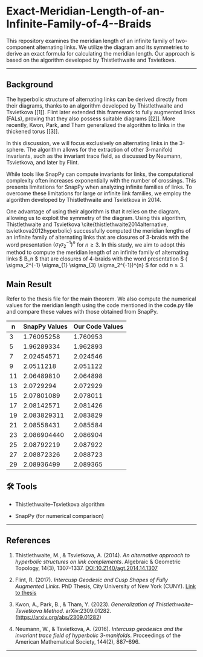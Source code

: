 # Exact-Meridian-Length-of-an-Infinite-Family-of-4--Braids

This repository examines the meridian length of an infinite family of two-component alternating links. We utilize the diagram and its symmetries to derive an exact formula for calculating the meridian length. Our approach is based on the algorithm developed by Thistlethwaite and Tsvietkova.

---


## Background
The hyperbolic structure of alternating links can be derived directly from their diagrams, thanks to an algorithm developed by Thistlethwaite and Tsvietkova [[1]]. Flint later extended this framework to fully augmented links (FALs), proving that they also possess suitable diagrams [[2]]. More recently, Kwon, Park, and Tham generalized the algorithm to links in the thickened torus [[3]].

In this discussion, we will focus exclusively on alternating links in the 3-sphere. The algorithm allows for the extraction of other 3-manifold invariants, such as the invariant trace field, as discussed by Neumann, Tsvietkova, and later by Flint.

While tools like SnapPy can compute invariants for links, the computational complexity often increases exponentially with the number of crossings. This presents limitations for SnapPy when analyzing infinite families of links. To overcome these limitations for large or infinite link families, we employ the algorithm developed by Thistlethwaite and Tsvietkova in 2014.

One advantage of using their algorithm is that it relies on the diagram, allowing us to exploit the symmetry of the diagram. Using this algorithm, Thistlethwaite and Tsvietkova \cite{thistlethwaite2014alternative, tsvietkova2012hyperbolic} successfully computed the meridian lengths of an infinite family of alternating links that are closures of $3$-braids with the word presentation $(\sigma_1 \sigma_2^{-1})^{n}$ for $n \geq 3$. In this study, we aim to adopt this method to compute the meridian length of an infinite family of alternating links $ B_n $ that are closures of $4$-braids with the word presentation $ ( \sigma_2^{-1} \sigma_{1} \sigma_{3} \sigma_2^{-1})^{n} $ for odd $n \geq 3$.

## Main Result
Refer to the thesis file for the main theorem. We also compute the numerical values for the meridian length using the code mentioned in the code.py file and compare these values with those obtained from SnapPy.

| n   | SnapPy Values | Our Code Values |
| --- | ------------- | --------------- |
| 3   | 1.76095258    | 1.760953        |
| 5   | 1.96289334    | 1.962893        |
| 7   | 2.02454571    | 2.024546        |
| 9   | 2.0511218     | 2.051122        |
| 11  | 2.06489810    | 2.064898        |
| 13  | 2.0729294     | 2.072929        |
| 15  | 2.07801089    | 2.078011        |
| 17  | 2.08142571    | 2.081426        |
| 19  | 2.083829311   | 2.083829        |
| 21  | 2.08558431    | 2.085584        |
| 23  | 2.086904440   | 2.086904        |
| 25  | 2.08792219    | 2.087922        |
| 27  | 2.08872326    | 2.088723        |
| 29  | 2.08936499    | 2.089365        |

## 🛠 Tools

- Thistlethwaite–Tsvietkova algorithm
    
- SnapPy (for numerical comparison)
    
---

## References


1. Thistlethwaite, M., & Tsvietkova, A. (2014). _An alternative approach to hyperbolic structures on link complements_. Algebraic & Geometric Topology, 14(3), 1307–1337. [DOI:10.2140/agt.2014.14.1307](https://doi.org/10.2140/agt.2014.14.1307)
    
2. Flint, R. (2017). _Intercusp Geodesic and Cusp Shapes of Fully Augmented Links_. PhD Thesis, City University of New York (CUNY). [Link to thesis](https://academicworks.cuny.edu/gc_etds/2139)
    
3. Kwon, A., Park, B., & Tham, Y. (2023). _Generalization of Thistlethwaite–Tsvietkova Method_. arXiv:2309.01282. (https://arxiv.org/abs/2309.01282)
    
4. Neumann, W., & Tsvietkova, A. (2016). _Intercusp geodesics and the invariant trace field of hyperbolic 3-manifolds_. Proceedings of the American Mathematical Society, 144(2), 887–896. 


---
